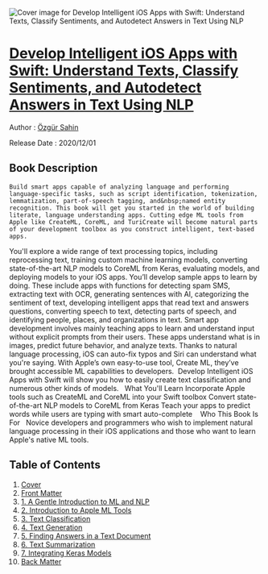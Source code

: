![Cover image for Develop Intelligent iOS Apps with Swift: Understand Texts, Classify Sentiments, and Autodetect Answers in Text Using NLP](https://imgdetail.ebookreading.net/cover/cover/20201212/EB9781484264218.jpg)

[Develop Intelligent iOS Apps with Swift: Understand Texts, Classify Sentiments, and Autodetect Answers in Text Using NLP](https://ebookreading.net/view/book/Develop+Intelligent+iOS+Apps+with+Swift%3A+Understand+Texts%2C+Classify+Sentiments%2C+and+Autodetect+Answers+in+Text+Using+NLP-EB9781484264218_1.html "Develop Intelligent iOS Apps with Swift: Understand Texts, Classify Sentiments, and Autodetect Answers in Text Using NLP")
====================================================================================================================

Author : [Özgür Sahin](https://ebookreading.net/search/author/%C3%96zg%C3%BCr+Sahin)

Release Date : 2020/12/01

Book Description
-----------------


    
    Build smart apps capable of analyzing language and performing language-specific tasks, such as script identification, tokenization, lemmatization, part-of-speech tagging, and&nbsp;named entity recognition. This book will get you started in the world of building literate, language understanding apps. Cutting edge ML tools from Apple like CreateML, CoreML, and TuriCreate will become natural parts of your development toolbox as you construct intelligent, text-based apps.
You'll explore a wide range of text processing topics, including reprocessing text, training custom machine learning models, converting state-of-the-art NLP models to CoreML from Keras, evaluating models, and deploying models to your iOS apps. You’ll develop sample apps to learn by doing. These include apps with functions for detecting spam SMS, extracting text with OCR, generating sentences with AI, categorizing the sentiment of text, developing intelligent apps that read text and answers questions, converting speech to text, detecting parts of speech, and identifying people, places, and organizations in text.
Smart app development involves mainly teaching apps to learn and understand input without explicit prompts from their users. These apps understand what is in images, predict future behavior, and analyze texts. Thanks to natural language processing, iOS can auto-fix typos and Siri can understand what you're saying. With Apple’s own easy-to-use tool, Create ML, they’ve brought accessible ML capabilities to developers.&nbsp;
Develop Intelligent iOS Apps with Swift&nbsp;will show you how to easily create text classification and numerous other kinds of models.
&nbsp;
What You'll Learn
  Incorporate Apple tools such as CreateML and CoreML      into your Swift toolbox  Convert state-of-the-art NLP models to CoreML from      Keras  Teach your apps to&nbsp;predict words while users are      typing with smart auto-complete&nbsp; &nbsp;
Who This Book Is For
&nbsp;
Novice developers and programmers who wish to implement natural language processing in their iOS applications and those who want to learn Apple's native ML tools.
&nbsp;


  

Table of Contents
-----------------

1. [Cover](https://ebookreading.net/view/book/Develop+Intelligent+iOS+Apps+with+Swift%3A+Understand+Texts%2C+Classify+Sentiments%2C+and+Autodetect+Answers+in+Text+Using+NLP-EB9781484264218_1.html)
1. [Front Matter](https://ebookreading.net/view/book/Develop+Intelligent+iOS+Apps+with+Swift%3A+Understand+Texts%2C+Classify+Sentiments%2C+and+Autodetect+Answers+in+Text+Using+NLP-EB9781484264218_2.html)
1. [1.&nbsp;A Gentle Introduction to ML and NLP](https://ebookreading.net/view/book/Develop+Intelligent+iOS+Apps+with+Swift%3A+Understand+Texts%2C+Classify+Sentiments%2C+and+Autodetect+Answers+in+Text+Using+NLP-EB9781484264218_3.html)
1. [2.&nbsp;Introduction to Apple ML Tools](https://ebookreading.net/view/book/Develop+Intelligent+iOS+Apps+with+Swift%3A+Understand+Texts%2C+Classify+Sentiments%2C+and+Autodetect+Answers+in+Text+Using+NLP-EB9781484264218_4.html)
1. [3.&nbsp;Text Classification](https://ebookreading.net/view/book/Develop+Intelligent+iOS+Apps+with+Swift%3A+Understand+Texts%2C+Classify+Sentiments%2C+and+Autodetect+Answers+in+Text+Using+NLP-EB9781484264218_5.html)
1. [4.&nbsp;Text Generation](https://ebookreading.net/view/book/Develop+Intelligent+iOS+Apps+with+Swift%3A+Understand+Texts%2C+Classify+Sentiments%2C+and+Autodetect+Answers+in+Text+Using+NLP-EB9781484264218_6.html)
1. [5.&nbsp;Finding Answers in a Text Document](https://ebookreading.net/view/book/Develop+Intelligent+iOS+Apps+with+Swift%3A+Understand+Texts%2C+Classify+Sentiments%2C+and+Autodetect+Answers+in+Text+Using+NLP-EB9781484264218_7.html)
1. [6.&nbsp;Text Summarization](https://ebookreading.net/view/book/Develop+Intelligent+iOS+Apps+with+Swift%3A+Understand+Texts%2C+Classify+Sentiments%2C+and+Autodetect+Answers+in+Text+Using+NLP-EB9781484264218_8.html)
1. [7.&nbsp;Integrating Keras Models](https://ebookreading.net/view/book/Develop+Intelligent+iOS+Apps+with+Swift%3A+Understand+Texts%2C+Classify+Sentiments%2C+and+Autodetect+Answers+in+Text+Using+NLP-EB9781484264218_9.html)
1. [Back Matter](https://ebookreading.net/view/book/Develop+Intelligent+iOS+Apps+with+Swift%3A+Understand+Texts%2C+Classify+Sentiments%2C+and+Autodetect+Answers+in+Text+Using+NLP-EB9781484264218_10.html)

